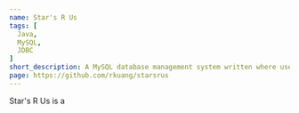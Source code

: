 ```yaml
---
name: Star's R Us
tags: [
  Java,
  MySQL,
  JDBC
]
short_description: A MySQL database management system written where users can trade stocks on an imaginary brokerage
page: https://github.com/rkuang/starsrus
---
```

Star's R Us is a 
